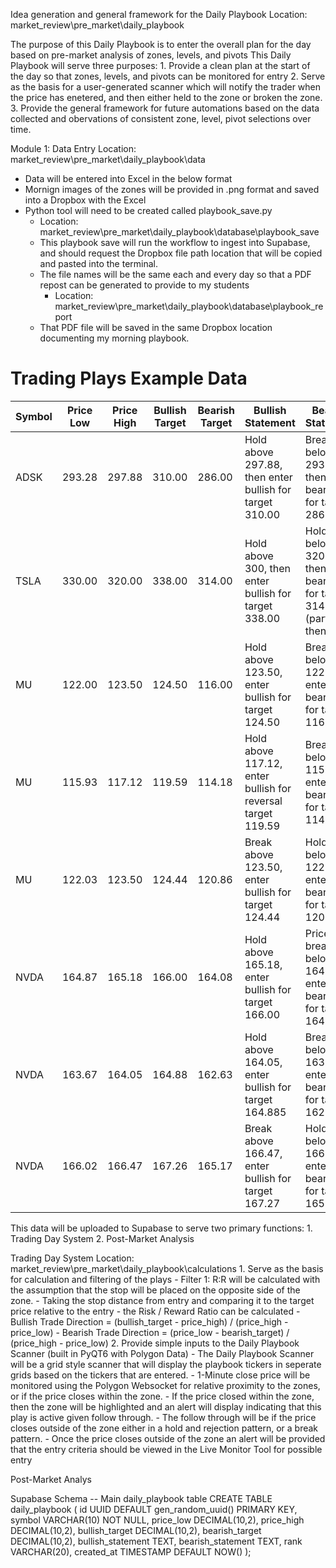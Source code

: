 Idea generation and general framework for the Daily Playbook
Location: market_review\pre_market\daily_playbook

The purpose of this Daily Playbook is to enter the overall plan for the day based on pre-market analysis of zones, levels, and pivots
This Daily Playbook will serve three purposes:
    1. Provide a clean plan at the start of the day so that zones, levels, and pivots can be monitored for entry
    2. Serve as the basis for a user-generated scanner which will notify the trader when the price has enetered, and then either held to the zone or broken the zone.
    3. Provide the general framework for future automations based on the data collected and obervations of consistent zone, level, pivot selections over time.

Module 1: Data Entry
Location: market_review\pre_market\daily_playbook\data
- Data will be entered into Excel in the below format
- Mornign images of the zones will be provided in .png format and saved into a Dropbox with the Excel
- Python tool will need to be created called playbook_save.py
    - Location: market_review\pre_market\daily_playbook\database\playbook_save
    - This playbook save will run the workflow to ingest into Supabase, and should request the Dropbox file path location that will be copied and pasted into the terminal.
    - The file names will be the same each and every day so that a PDF repost can be generated to provide to my students
        - Location: market_review\pre_market\daily_playbook\database\playbook_report
    - That PDF file will be saved in the same Dropbox location documenting my morning playbook.

# Trading Plays Example Data

| Symbol | Price Low | Price High | Bullish Target | Bearish Target | Bullish Statement | Bearish Statement | Rank |
|--------|-----------|------------|----------------|----------------|-------------------|-------------------|------|
| ADSK | 293.28 | 297.88 | 310.00 | 286.00 | Hold above 297.88, then enter bullish for target 310.00 | Break below 293.28, then enter bearish for target 286.00 | primary |
| TSLA | 330.00 | 320.00 | 338.00 | 314.00 | Hold above 300, then enter bullish for target 338.00 | Hold below 320.00, then enter bearish for target 314 (partial) then 305 | primary |
| MU | 122.00 | 123.50 | 124.50 | 116.00 | Hold above 123.50, enter bullish for target 124.50 | Break below 122.00, enter bearish for target 116.00 | primary |
| MU | 115.93 | 117.12 | 119.59 | 114.18 | Hold above 117.12, enter bullish for reversal target 119.59 | Break below 115.93, enter bearish for target 114.18 | secondary |
| MU | 122.03 | 123.50 | 124.44 | 120.86 | Break above 123.50, enter bullish for target 124.44 | Hold below 122.03, enter bearish for target 120.86 | secondary |
| NVDA | 164.87 | 165.18 | 166.00 | 164.08 | Hold above 165.18, enter bullish for target 166.00 | Price break below 164.87, enter bearish for target 164.08 | primary |
| NVDA | 163.67 | 164.05 | 164.88 | 162.63 | Hold above 164.05, enter bullish for target 164.885 | Break below 163.67, enter bearish for target 162.63 | secondary |
| NVDA | 166.02 | 166.47 | 167.26 | 165.17 | Break above 166.47, enter bullish for target 167.27 | Holds below 166.02, enter bearish for target 165.17 | secondary |

 This data will be uploaded to Supabase to serve two primary functions:
    1. Trading Day System
    2. Post-Market Analysis

Trading Day System
Location: market_review\pre_market\daily_playbook\calculations
    1. Serve as the basis for calculation and filtering of the plays
        - Filter 1: R:R will be calculated with the assumption that the stop will be placed on the opposite side of the zone. 
            - Taking the stop distance from entry and comparing it to the target price relative to the entry - the Risk / Reward Ratio can be calculated
                - Bullish Trade Direction = (bullish_target - price_high) / (price_high - price_low)
                - Bearish Trade Direction = (price_low - bearish_target) / (price_high - price_low)
    2. Provide simple inputs to the Daily Playbook Scanner (built in PyQT6 with Polygon Data)
        - The Daily Playbook Scanner will be a grid style scanner that will display the playbook tickers in seperate grids based on the tickers that are entered.
        - 1-Minute close price will be monitored using the Polygon Websocket for relative proximity to the zones, or if the price closes within the zone.
        - If the price closed within the zone, then the zone will be highlighted and an alert will display indicating that this play is active given follow through.
        - The follow through will be if the price closes outside of the zone either in a hold and rejection pattern, or a break pattern. 
        - Once the price closes outside of the zone an alert will be provided that the entry criteria should be viewed in the Live Monitor Tool for possible entry

Post-Market Analys
<Section Coming Soon>

Supabase Schema
-- Main daily_playbook table
CREATE TABLE daily_playbook (
    id UUID DEFAULT gen_random_uuid() PRIMARY KEY,
    symbol VARCHAR(10) NOT NULL,
    price_low DECIMAL(10,2),
    price_high DECIMAL(10,2),
    bullish_target DECIMAL(10,2),
    bearish_target DECIMAL(10,2),
    bullish_statement TEXT,
    bearish_statement TEXT,
    rank VARCHAR(20),
    created_at TIMESTAMP DEFAULT NOW()
);

